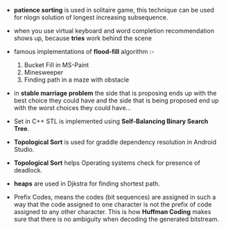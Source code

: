 * **patience sorting** is used in solitaire game, this technique can be used for nlogn solution of longest increasing subsequence.

* when you use virtual keyboard and word completion recommendation shows up, because **tries** work behind the scene 

* famous implementations of **flood-fill** algorithm :-
  1. Bucket Fill in MS-Paint
  2. Minesweeper
  3. Finding path in a maze with obstacle
  
* in **stable marriage problem** the side that is proposing ends up with the best choice they could have and the side that is being proposed end up with the worst choices they could have...

* Set in C++ STL is implemented using **Self-Balancing Binary Search Tree**.

* **Topological Sort** is used for graddle dependency resolution in Android Studio.

* **Topological Sort** helps Operating systems check for presence of deadlock.

* **heaps** are used in Djkstra for finding shortest path.
* Prefix Codes, means the codes (bit sequences) are assigned in such a way that the code assigned to one character is not the prefix of code assigned to any other character. This   is how **Huffman Coding** makes sure that there is no ambiguity when decoding the generated bitstream.
